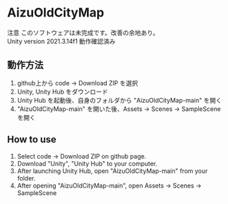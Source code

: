 # AizuOldCityMap

注意 このソフトウェアは未完成です。改善の余地あり。\
Unity version 2021.3.14f1 動作確認済み

## 動作方法
1. github上から code -> Download ZIP を選択
2. Unity, Unity Hub をダウンロード
3. Unity Hub を起動後、自身のフォルダから "AizuOldCityMap-main" を開く
4. "AizuOldCityMap-main" を開いた後、Assets -> Scenes -> SampleScene を開く

## How to use
1. Select code -> Download ZIP on github page.
2. Download "Unity", "Unity Hub" to your computer.
3. After launching Unity Hub, open "AizuOldCityMap-main" from your folder.
4. After opening "AizuOldCityMap-main", open Assets -> Scenes -> SampleScene
